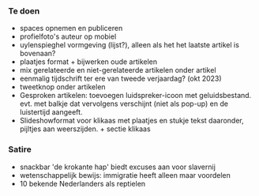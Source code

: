 ### Te doen

- spaces opnemen en publiceren
- profielfoto's auteur op mobiel
- uylenspieghel vormgeving (lijst?), alleen als het het laatste artikel is bovenaan?
- plaatjes format + bijwerken oude artikelen
- mix gerelateerde en niet-gerelateerde artikelen onder artikel
- eenmalig tijdschrift ter ere van tweede verjaardag? (okt 2023)
- tweetknop onder artikelen
- Gesproken artikelen: toevoegen luidspreker-icoon met geluidsbestand. evt. met balkje dat vervolgens verschijnt (niet als pop-up) en de luistertijd aangeeft.
- Slideshowformat voor klikaas met plaatjes en stukje tekst daaronder, pijltjes aan weerszijden. + sectie klikaas

### Satire

- snackbar 'de krokante hap' biedt excuses aan voor slavernij
- wetenschappelijk bewijs: immigratie heeft alleen maar voordelen
- 10 bekende Nederlanders als reptielen